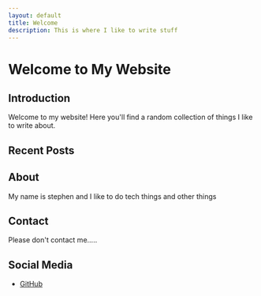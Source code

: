 ```yaml
---
layout: default
title: Welcome
description: This is where I like to write stuff
---
```


# Welcome to My Website
## Introduction
Welcome to my website! Here you'll find a random collection of things I like to write about. 

## Recent Posts


## About
My name is stephen and I like to do tech things and other things 
## Contact
Please don't contact me.....

## Social Media
- [GitHub](https://github.com/stevo592)
